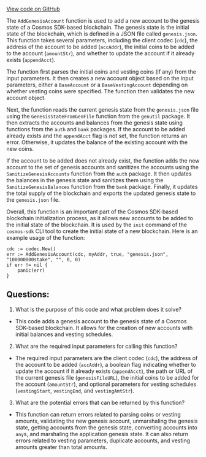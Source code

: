 [View code on GitHub](https://github.com/cosmos/cosmos-sdk/blob/main/x/auth/helpers/genaccounts.go)

The `AddGenesisAccount` function is used to add a new account to the genesis state of a Cosmos SDK-based blockchain. The genesis state is the initial state of the blockchain, which is defined in a JSON file called `genesis.json`. This function takes several parameters, including the client codec (`cdc`), the address of the account to be added (`accAddr`), the initial coins to be added to the account (`amountStr`), and whether to update the account if it already exists (`appendAcct`). 

The function first parses the initial coins and vesting coins (if any) from the input parameters. It then creates a new account object based on the input parameters, either a `BaseAccount` or a `BaseVestingAccount` depending on whether vesting coins were specified. The function then validates the new account object.

Next, the function reads the current genesis state from the `genesis.json` file using the `GenesisStateFromGenFile` function from the `genutil` package. It then extracts the accounts and balances from the genesis state using functions from the `auth` and `bank` packages. If the account to be added already exists and the `appendAcct` flag is not set, the function returns an error. Otherwise, it updates the balance of the existing account with the new coins.

If the account to be added does not already exist, the function adds the new account to the set of genesis accounts and sanitizes the accounts using the `SanitizeGenesisAccounts` function from the `auth` package. It then updates the balances in the genesis state and sanitizes them using the `SanitizeGenesisBalances` function from the `bank` package. Finally, it updates the total supply of the blockchain and exports the updated genesis state to the `genesis.json` file.

Overall, this function is an important part of the Cosmos SDK-based blockchain initialization process, as it allows new accounts to be added to the initial state of the blockchain. It is used by the `init` command of the `cosmos-sdk` CLI tool to create the initial state of a new blockchain. Here is an example usage of the function:

```
cdc := codec.New()
err := AddGenesisAccount(cdc, myAddr, true, "genesis.json", "100000000stake", "", 0, 0)
if err != nil {
    panic(err)
}
```
## Questions: 
 1. What is the purpose of this code and what problem does it solve?
- This code adds a genesis account to the genesis state of a Cosmos SDK-based blockchain. It allows for the creation of new accounts with initial balances and vesting schedules.

2. What are the required input parameters for calling this function?
- The required input parameters are the client codec (`cdc`), the address of the account to be added (`accAddr`), a boolean flag indicating whether to update the account if it already exists (`appendAcct`), the path or URL of the current genesis file (`genesisFileURL`), the initial coins to be added for the account (`amountStr`), and optional parameters for vesting schedules (`vestingStart`, `vestingEnd`, and `vestingAmtStr`).

3. What are the potential errors that can be returned by this function?
- This function can return errors related to parsing coins or vesting amounts, validating the new genesis account, unmarshaling the genesis state, getting accounts from the genesis state, converting accounts into `any`s, and marshaling the application genesis state. It can also return errors related to vesting parameters, duplicate accounts, and vesting amounts greater than total amounts.